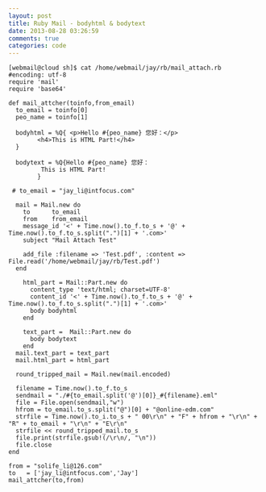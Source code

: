 ```yaml
---
layout: post
title: Ruby Mail - bodyhtml & bodytext
date: 2013-08-28 03:26:59
comments: true
categories: code
---
```

    [webmail@cloud sh]$ cat /home/webmail/jay/rb/mail_attach.rb 
    #encoding: utf-8
    require 'mail'
    require 'base64'
    
    def mail_attcher(toinfo,from_email)
      to_email = toinfo[0]
      peo_name = toinfo[1]
    
      bodyhtml = %Q{ <p>Hello #{peo_name} 您好：</p>
            <h4>This is HTML Part!</h4>
      }
    
      bodytext = %Q{Hello #{peo_name} 您好：
             This is HTML Part!
            }
    
     # to_email = "jay_li@intfocus.com"
    
      mail = Mail.new do
        to      to_email
        from    from_email
        message_id '<' + Time.now().to_f.to_s + '@' + Time.now().to_f.to_s.split(".")[1] + '.com>'
        subject "Mail Attach Test"
    
        add_file :filename => 'Test.pdf', :content => File.read('/home/webmail/jay/rb/Test.pdf')
      end
    
        html_part = Mail::Part.new do
          content_type 'text/html; charset=UTF-8'
          content_id '<' + Time.now().to_f.to_s + '@' + Time.now().to_f.to_s.split(".")[1] + '.com>'
          body bodyhtml
        end
    
        text_part =  Mail::Part.new do
          body bodytext
        end
      mail.text_part = text_part
      mail.html_part = html_part
    
      round_tripped_mail = Mail.new(mail.encoded)
    
      filename = Time.now().to_f.to_s
      sendmail = "./#{to_email.split('@')[0]}_#{filename}.eml"
      file = File.open(sendmail,"w")
      hfrom = to_email.to_s.split("@")[0] + "@online-edm.com"
      strfile = Time.now().to_i.to_s + " 00\r\n" + "F" + hfrom + "\r\n" + "R" + to_email + "\r\n" + "E\r\n"
      strfile << round_tripped_mail.to_s
      file.print(strfile.gsub!(/\r\n/, "\n"))
      file.close
    end
    
    from = "solife_li@126.com"
    to   = ['jay_li@intfocus.com','Jay']
    mail_attcher(to,from)
